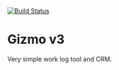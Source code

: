 [![Build Status](https://travis-ci.org/1azyman/gizmo-v3.svg?branch=master)](https://travis-ci.org/1azyman/gizmo-v3)

Gizmo v3
========

Very simple work log tool and CRM.
